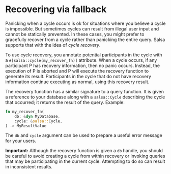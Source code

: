 # Recovering via fallback

Panicking when a cycle occurs is ok for situations where you believe a cycle is impossible. But sometimes cycles can result from illegal user input and cannot be statically prevented. In these cases, you might prefer to gracefully recover from a cycle rather than panicking the entire query. Salsa supports that with the idea of *cycle recovery*.

To use cycle recovery, you annotate potential participants in the cycle with a `#[salsa::cycle(my_recover_fn)]` attribute. When a cycle occurs, if any participant P has recovery information, then no panic occurs. Instead, the execution of P is aborted and P will execute the recovery function to generate its result. Participants in the cycle that do not have recovery information continue executing as normal, using this recovery result.

The recovery function has a similar signature to a query function. It is given a reference to your database along with a `salsa::Cycle` describing the cycle that occurred; it returns the result of the query. Example:

```rust
fn my_recover_fn(
    db: &dyn MyDatabase,
    cycle: &salsa::Cycle,
) -> MyResultValue
```

The `db` and `cycle` argument can be used to prepare a useful error message for your users.

**Important:** Although the recovery function is given a `db` handle, you should be careful to avoid creating a cycle from within recovery or invoking queries that may be participating in the current cycle. Attempting to do so can result in inconsistent results.
